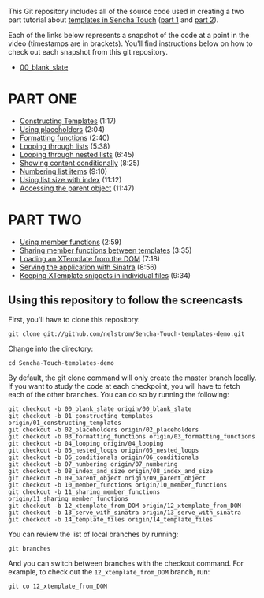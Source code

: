This Git repository includes all of the source code used in creating a two part tutorial about [templates in Sencha Touch][1] ([part 1][1] and [part 2][2]).

Each of the links below represents a snapshot of the code at a point in the video (timestamps are in brackets). You'll find instructions below on how to check out each snapshot from this git repository.

* [00_blank_slate][00]

# PART ONE

* [Constructing Templates][01] (1:17)
* [Using placeholders][02] (2:04)
* [Formatting functions][03] (2:40)
* [Looping through lists][04] (5:38)
* [Looping through nested lists][05] (6:45)
* [Showing content conditionally][06] (8:25)
* [Numbering list items][07] (9:10)
* [Using list size with index][08] (11:12)
* [Accessing the parent object][09] (11:47)

# PART TWO

* [Using member functions][10] (2:59)
* [Sharing member functions between templates][11] (3:35)
* [Loading an XTemplate from the DOM][12] (7:18)
* [Serving the application with Sinatra][13] (8:56)
* [Keeping XTemplate snippets in individual files][14] (9:34)

## Using this repository to follow the screencasts

First, you'll have to clone this repository:

    git clone git://github.com/nelstrom/Sencha-Touch-templates-demo.git

Change into the directory:

    cd Sencha-Touch-templates-demo

By default, the git clone command will only create the master branch locally. If you want to study the code at each checkpoint, you will have to fetch each of the other branches. You can do so by running the following:

    git checkout -b 00_blank_slate origin/00_blank_slate
    git checkout -b 01_constructing_templates origin/01_constructing_templates
    git checkout -b 02_placeholders origin/02_placeholders
    git checkout -b 03_formatting_functions origin/03_formatting_functions
    git checkout -b 04_looping origin/04_looping
    git checkout -b 05_nested_loops origin/05_nested_loops
    git checkout -b 06_conditionals origin/06_conditionals
    git checkout -b 07_numbering origin/07_numbering
    git checkout -b 08_index_and_size origin/08_index_and_size
    git checkout -b 09_parent_object origin/09_parent_object
    git checkout -b 10_member_functions origin/10_member_functions
    git checkout -b 11_sharing_member_functions origin/11_sharing_member_functions
    git checkout -b 12_xtemplate_from_DOM origin/12_xtemplate_from_DOM
    git checkout -b 13_serve_with_sinatra origin/13_serve_with_sinatra
    git checkout -b 14_template_files origin/14_template_files

You can review the list of local branches by running:

    git branches

And you can switch between branches with the checkout command. For example, to check out the `12_xtemplate_from_DOM` branch, run:

    git co 12_xtemplate_from_DOM


[1]: http://vimeo.com/16289757
[2]: http://vimeo.com/16289990

[00]: https://github.com/nelstrom/Sencha-Touch-templates-demo/tree/00_blank_slate
[01]: https://github.com/nelstrom/Sencha-Touch-templates-demo/tree/01_constructing_templates
[02]: https://github.com/nelstrom/Sencha-Touch-templates-demo/tree/02_placeholders
[03]: https://github.com/nelstrom/Sencha-Touch-templates-demo/tree/03_formatting_functions
[04]: https://github.com/nelstrom/Sencha-Touch-templates-demo/tree/04_looping
[05]: https://github.com/nelstrom/Sencha-Touch-templates-demo/tree/05_nested_loops
[06]: https://github.com/nelstrom/Sencha-Touch-templates-demo/tree/06_conditionals
[07]: https://github.com/nelstrom/Sencha-Touch-templates-demo/tree/07_numbering
[08]: https://github.com/nelstrom/Sencha-Touch-templates-demo/tree/08_index_and_size
[09]: https://github.com/nelstrom/Sencha-Touch-templates-demo/tree/09_parent_object
[10]: https://github.com/nelstrom/Sencha-Touch-templates-demo/tree/10_member_functions
[11]: https://github.com/nelstrom/Sencha-Touch-templates-demo/tree/11_sharing_member_functions
[12]: https://github.com/nelstrom/Sencha-Touch-templates-demo/tree/12_xtemplate_from_DOM
[13]: https://github.com/nelstrom/Sencha-Touch-templates-demo/tree/13_serve_with_sinatra
[14]: https://github.com/nelstrom/Sencha-Touch-templates-demo/tree/14_template_files

